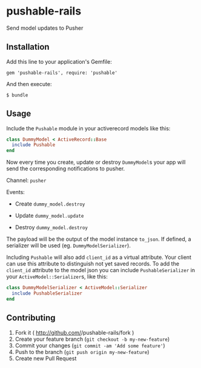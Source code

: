 # pushable-rails

Send model updates to Pusher

## Installation

Add this line to your application's Gemfile:

    gem 'pushable-rails', require: 'pushable'

And then execute:

    $ bundle

## Usage

Include the `Pushable` module in your activerecord models like this:

```ruby
class DummyModel < ActiveRecord::Base
  include Pushable
end
```

Now every time you create, update or destroy `DummyModel`s your app will send the corresponding notifications to pusher.

Channel: `pusher`

Events:

- Create
`dummy_model.destroy`

- Update
`dummy_model.update`

- Destroy
`dummy_model.destroy`

The payload will be the output of the model instance `to_json`. If defined, a serializer will be used (eg. `DummyModelSerializer`).

Including `Pushable` will also add `client_id` as a virtual attribute. Your client can use this attribute to distinguish not yet saved records.
To add the `client_id` attribute to the model json you can include `PushableSerializer` in your `ActiveModel::Serializer`s, like this:

```ruby
class DummyModelSerializer < ActiveModel::Serializer
  include PushableSerializer
end
```

## Contributing

1. Fork it ( http://github.com/<my-github-username>/pushable-rails/fork )
2. Create your feature branch (`git checkout -b my-new-feature`)
3. Commit your changes (`git commit -am 'Add some feature'`)
4. Push to the branch (`git push origin my-new-feature`)
5. Create new Pull Request
